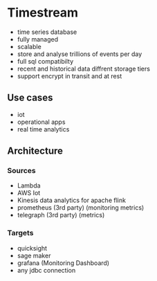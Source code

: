 # Timestream
- time series database
- fully managed
- scalable
- store and analyse trillions of events per day
- full sql compatibilty
- recent and historical data diffrent storage tiers
- support encrypt in transit and at rest

## Use cases 
- iot
- operational apps
- real time analytics

## Architecture

### Sources
- Lambda
- AWS Iot
- Kinesis data analytics for apache flink
- prometheus (3rd party) (monitoring metrics)
- telegraph (3rd party) (metrics)

### Targets
- quicksight
- sage maker
- grafana (Monitoring Dashboard)
- any jdbc connection